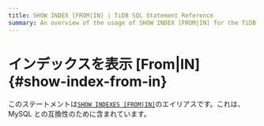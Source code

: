```yaml
---
title: SHOW INDEX [FROM|IN] | TiDB SQL Statement Reference
summary: An overview of the usage of SHOW INDEX [FROM|IN] for the TiDB database.
---
```


# インデックスを表示 [From|IN] {#show-index-from-in}

このステートメントは[<a href="/sql-statements/sql-statement-show-indexes.md">`SHOW INDEXES [FROM|IN]`</a>](/sql-statements/sql-statement-show-indexes.md)のエイリアスです。これは、MySQL との互換性のために含まれています。
